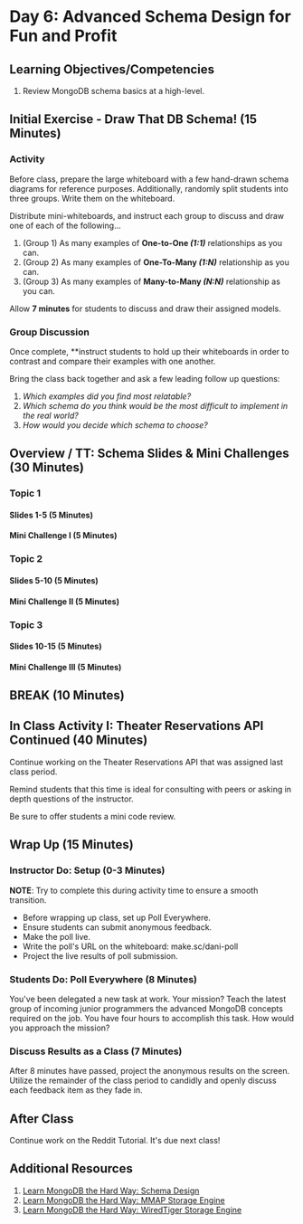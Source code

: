 # Day 6: Advanced Schema Design for Fun and Profit

## Learning Objectives/Competencies

1. Review MongoDB schema basics at a high-level.

## Initial Exercise - Draw That DB Schema! (15 Minutes)

### Activity

Before class, prepare the large whiteboard with a few hand-drawn schema diagrams for reference purposes. Additionally, randomly split students into three groups. Write them on the whiteboard.

Distribute mini-whiteboards, and instruct each group to discuss and draw one of each of the following...

1. (Group 1) As many examples of **One-to-One _(1:1)_** relationships as you can.
1. (Group 2) As many examples of **One-To-Many _(1:N)_** relationship as you can.
1. (Group 3) As many examples of **Many-to-Many _(N:N)_** relationship as you can.

Allow **7 minutes** for students to discuss and draw their assigned models.

### Group Discussion 

Once complete, **instruct students to hold up their whiteboards in order to contrast and compare their examples with one another.

Bring the class back together and ask a few leading follow up questions:

1. _Which examples did you find most relatable?_
1. _Which schema do you think would be the most difficult to implement in the real world?_
1. _How would you decide which schema to choose?_

## Overview / TT: Schema Slides & Mini Challenges (30 Minutes)

### Topic 1

#### Slides 1-5 (5 Minutes)

#### Mini Challenge I (5 Minutes)

### Topic 2

#### Slides 5-10 (5 Minutes)

#### Mini Challenge II (5 Minutes)

### Topic 3 

#### Slides 10-15 (5 Minutes)

#### Mini Challenge III (5 Minutes)

## BREAK (10 Minutes)

## In Class Activity I: Theater Reservations API Continued (40 Minutes)

Continue working on the Theater Reservations API that was assigned last class period. 

Remind students that this time is ideal for consulting with peers or asking in depth questions of the instructor. 

Be sure to offer students a mini code review.

## Wrap Up (15 Minutes)

### Instructor Do: Setup (0-3 Minutes)

**NOTE**: Try to complete this during activity time to ensure a smooth transition.

* Before wrapping up class, set up Poll Everywhere.
* Ensure students can submit anonymous feedback.
* Make the poll live.
* Write the poll's URL on the whiteboard: make.sc/dani-poll
* Project the live results of poll submission.

### Students Do: Poll Everywhere (8 Minutes)

You've been delegated a new task at work. Your mission? Teach the latest group of incoming junior programmers the advanced MongoDB concepts required on the job. You have four hours to accomplish this task. How would you approach the mission?

### Discuss Results as a Class (7 Minutes)

After 8 minutes have passed, project the anonymous results on the screen. Utilize the remainder of the class period to candidly and openly discuss each feedback item as they fade in. 

## After Class

Continue work on the Reddit Tutorial. It's due next class!

## Additional Resources

1. [Learn MongoDB the Hard Way: Schema Design](http://learnmongodbthehardway.com/schema/schemadesign/)
1. [Learn MongoDB the Hard Way: MMAP Storage Engine](http://learnmongodbthehardway.com/schema/mmap.mmark/)
1. [Learn MongoDB the Hard Way: WiredTiger Storage Engine](http://learnmongodbthehardway.com/schema/wiredtiger/)
